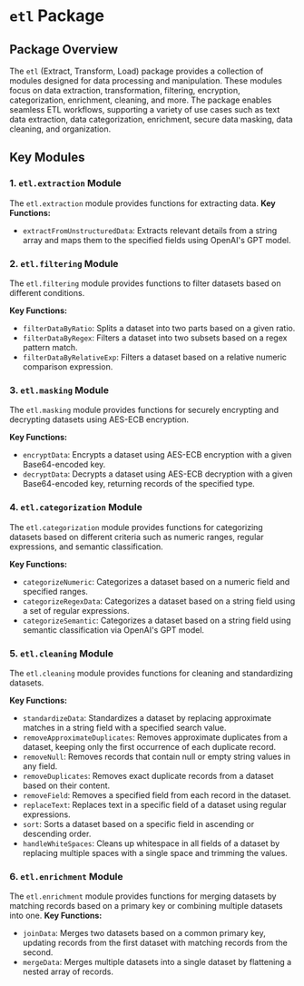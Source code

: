 # `etl` Package

## Package Overview

The `etl` (Extract, Transform, Load) package provides a collection of modules designed for data processing and manipulation. These modules focus on data extraction, transformation, filtering, encryption, categorization, enrichment, cleaning, and more. The package enables seamless ETL workflows, supporting a variety of use cases such as text data extraction, data categorization, enrichment, secure data masking, data cleaning, and organization.

## Key Modules

### 1. `etl.extraction` Module
The `etl.extraction` module provides functions for extracting data.
**Key Functions:**
- `extractFromUnstructuredData`: Extracts relevant details from a string array and maps them to the specified fields using OpenAI's GPT model.

### 2. `etl.filtering` Module
The `etl.filtering` module provides functions to filter datasets based on different conditions.

**Key Functions:**
- `filterDataByRatio`: Splits a dataset into two parts based on a given ratio.
- `filterDataByRegex`: Filters a dataset into two subsets based on a regex pattern match.
- `filterDataByRelativeExp`: Filters a dataset based on a relative numeric comparison expression.

### 3. `etl.masking` Module
The `etl.masking` module provides functions for securely encrypting and decrypting datasets using AES-ECB encryption. 

**Key Functions:**
- `encryptData`: Encrypts a dataset using AES-ECB encryption with a given Base64-encoded key.
- `decryptData`: Decrypts a dataset using AES-ECB decryption with a given Base64-encoded key, returning records of the specified type.

### 4. `etl.categorization` Module
The `etl.categorization` module provides functions for categorizing datasets based on different criteria such as numeric ranges, regular expressions, and semantic classification. 

**Key Functions:**
- `categorizeNumeric`: Categorizes a dataset based on a numeric field and specified ranges.
- `categorizeRegexData`: Categorizes a dataset based on a string field using a set of regular expressions.
- `categorizeSemantic`: Categorizes a dataset based on a string field using semantic classification via OpenAI's GPT model.

### 5. `etl.cleaning` Module
The `etl.cleaning` module provides functions for cleaning and standardizing datasets. 

**Key Functions:**
- `standardizeData`: Standardizes a dataset by replacing approximate matches in a string field with a specified search value.
- `removeApproximateDuplicates`: Removes approximate duplicates from a dataset, keeping only the first occurrence of each duplicate record.
- `removeNull`: Removes records that contain null or empty string values in any field.
- `removeDuplicates`: Removes exact duplicate records from a dataset based on their content.
- `removeField`: Removes a specified field from each record in the dataset.
- `replaceText`: Replaces text in a specific field of a dataset using regular expressions.
- `sort`: Sorts a dataset based on a specific field in ascending or descending order.
- `handleWhiteSpaces`: Cleans up whitespace in all fields of a dataset by replacing multiple spaces with a single space and trimming the values.

### 6. `etl.enrichment` Module
The `etl.enrichment` module provides functions for merging datasets by matching records based on a primary key or combining multiple datasets into one. 
**Key Functions:**
- `joinData`: Merges two datasets based on a common primary key, updating records from the first dataset with matching records from the second.
- `mergeData`: Merges multiple datasets into a single dataset by flattening a nested array of records.



